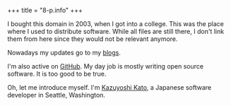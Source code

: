 +++
title = "8-p.info"
+++

I bought this domain in 2003, when I got into a college. This was the place where I used to distribute software. While all files are still there, I don't link them from here since they would not be relevant anymore.

Nowadays my updates go to my [blogs](https://blog.8-p.info/).

I'm also active on [GitHub](https://github.com/kzys/). My day job is mostly writing open source software. It is too good to be true.

Oh, let me introduce myself. I'm [Kazuyoshi Kato](/me/), a Japanese software developer in Seattle, Washington.
